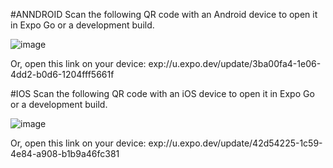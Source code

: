 #ANNDROID
Scan the following QR code with an Android device to open it in Expo Go or a development build.

![image](https://github.com/Jumpedfox/tarot/assets/81188110/071f7de9-f6bd-4276-96f1-9dfea2c81571)

Or, open this link on your device:
exp://u.expo.dev/update/3ba00fa4-1e06-4dd2-b0d6-1204fff5661f


#IOS
Scan the following QR code with an iOS device to open it in Expo Go or a development build.

![image](https://github.com/Jumpedfox/tarot/assets/81188110/b7436407-12a1-41c9-be59-ea38eb79f22f)

Or, open this link on your device:
exp://u.expo.dev/update/42d54225-1c59-4e84-a908-b1b9a46fc381
